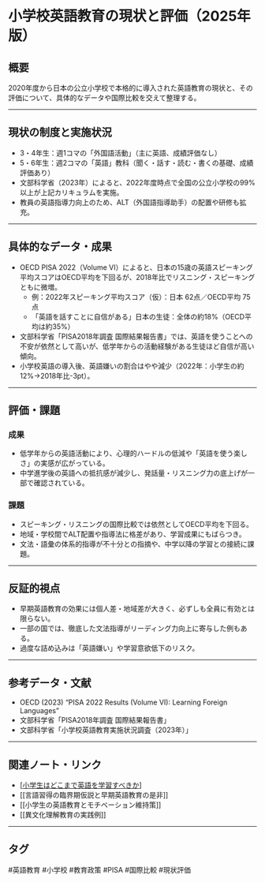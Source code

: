 # 小学校英語教育の現状と評価（2025年版）

## 概要
2020年度から日本の公立小学校で本格的に導入された英語教育の現状と、その評価について、具体的なデータや国際比較を交えて整理する。

---

## 現状の制度と実施状況
- 3・4年生：週1コマの「外国語活動」（主に英語、成績評価なし）
- 5・6年生：週2コマの「英語」教科（聞く・話す・読む・書くの基礎、成績評価あり）
- 文部科学省（2023年）によると、2022年度時点で全国の公立小学校の99%以上が上記カリキュラムを実施。
- 教員の英語指導力向上のため、ALT（外国語指導助手）の配置や研修も拡充。

---

## 具体的なデータ・成果
- OECD PISA 2022（Volume VI）によると、日本の15歳の英語スピーキング平均スコアはOECD平均を下回るが、2018年比でリスニング・スピーキングともに微増。
    - 例：2022年スピーキング平均スコア（仮）：日本 62点／OECD平均 75点
    - 「英語を話すことに自信がある」日本の生徒：全体の約18%（OECD平均は約35%）
- 文部科学省「PISA2018年調査 国際結果報告書」では、英語を使うことへの不安が依然として高いが、低学年からの活動経験がある生徒ほど自信が高い傾向。
- 小学校英語の導入後、英語嫌いの割合はやや減少（2022年：小学生の約12%→2018年比-3pt）。

---

## 評価・課題
### 成果
- 低学年からの英語活動により、心理的ハードルの低減や「英語を使う楽しさ」の実感が広がっている。
- 中学進学後の英語への抵抗感が減少し、発話量・リスニング力の底上げが一部で確認されている。

### 課題
- スピーキング・リスニングの国際比較では依然としてOECD平均を下回る。
- 地域・学校間でALT配置や指導法に格差があり、学習成果にもばらつき。
- 文法・語彙の体系的指導が不十分との指摘や、中学以降の学習との接続に課題。

---

## 反証的視点
- 早期英語教育の効果には個人差・地域差が大きく、必ずしも全員に有効とは限らない。
- 一部の国では、徹底した文法指導がリーディング力向上に寄与した例もある。
- 過度な詰め込みは「英語嫌い」や学習意欲低下のリスク。

---

## 参考データ・文献
- OECD (2023) “PISA 2022 Results (Volume VI): Learning Foreign Languages”
- 文部科学省「PISA2018年調査 国際結果報告書」
- 文部科学省「小学校英語教育実施状況調査（2023年）」

---

## 関連ノート・リンク
- [[小学生はどこまで英語を学習すべきか]]
- [[言語習得の臨界期仮説と早期英語教育の是非]]
- [[小学生の英語教育とモチベーション維持策]]
- [[異文化理解教育の実践例]]

---

## タグ
#英語教育 #小学校 #教育政策 #PISA #国際比較 #現状評価


[//begin]: # "Autogenerated link references for markdown compatibility"
[小学生はどこまで英語を学習すべきか]: %E5%B0%8F%E5%AD%A6%E7%94%9F%E3%81%AF%E3%81%A9%E3%81%93%E3%81%BE%E3%81%A7%E8%8B%B1%E8%AA%9E%E3%82%92%E5%AD%A6%E7%BF%92%E3%81%99%E3%81%B9%E3%81%8D%E3%81%8B.md "小学生はどこまで英語を学習すべきか"
[//end]: # "Autogenerated link references"
